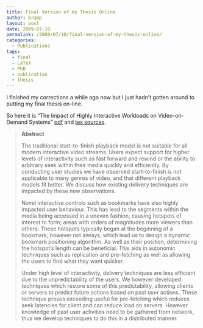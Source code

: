 ```yaml
---
title: Final Version of my Thesis Online
author: bramp
layout: post
date: 2009-07-10
permalink: /2009/07/10/final-version-of-my-thesis-online/
categories:
  - Publications
tags:
  - final
  - LaTeX
  - PhD
  - publication
  - thesis
---
```

I finished my corrections a while ago now but I just hadn&#8217;t gotten around to putting my final thesis on-line. 

So here it is &#8220;The Impact of Highly Interactive Workloads on Video-on-Demand Systems&#8221; [pdf][1] and [tex sources][2].

> **Abstract**
> 
> The traditional start-to-finish playback model is not suitable for all modern interactive video streams. Users expect support for higher levels of interactivity such as fast forward and rewind or the ability to arbitrary seek within their media quickly and efficiently. By conducting user studies we have observed start-to-finish is not applicable to many genres of video, and that different playback models fit better. We discuss how existing delivery techniques are impacted by these new observations. 
> 
> Novel interactive controls such as bookmarks have also highly impacted user behaviour. This has lead to the segments within the media being accessed in a uneven fashion, causing hotspots of interest to form; areas with orders of magnitudes more viewers than others. These hotspots typically began at the beginning of a bookmark, however not always, which lead us to design a dynamic bookmark positioning algorithm. As well as their position, determining the hotspot&#8217;s length can be beneficial. This aids in autonomic techniques such as replication and pre-fetching as well as allowing the users to find what they want quicker.
> 
> Under high level of interactivity, delivery techniques are less efficient due to the unpredictability of the users. We however developed techniques which restore some of this predictability, allowing clients or servers to predict future actions based on past user actions. These technique proves exceeding useful for pre-fetching which reduces seek latencies for client and can reduce load on servers. However knowledge of past user activities need to be gathered from network, thus we develop techniques to do this in a distributed manner.</blockquote>

 [1]: https://github.com/bramp/phd-thesis/blob/master/thesis.pdf?raw=true
 [2]: https://github.com/bramp/phd-thesis/